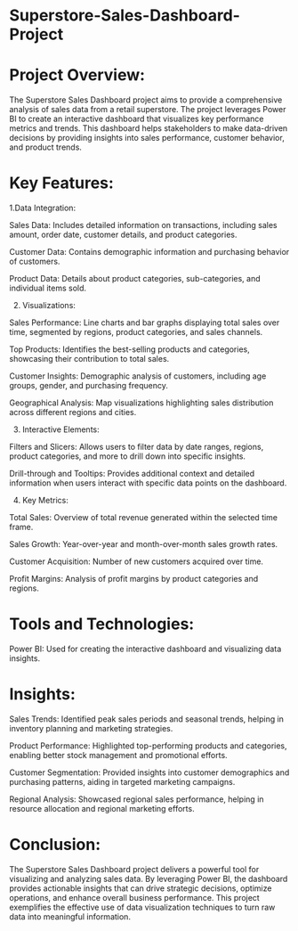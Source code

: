 # Superstore-Sales-Dashboard-Project 

# Project Overview:

The Superstore Sales Dashboard project aims to provide a comprehensive analysis of sales data from a retail superstore. The project leverages Power BI to create an interactive dashboard that visualizes key performance metrics and trends. This dashboard helps stakeholders to make data-driven decisions by providing insights into sales performance, customer behavior, and product trends.

# Key Features:

1.Data Integration:

Sales Data: Includes detailed information on transactions, including sales amount, order date, customer details, and product categories.

Customer Data: Contains demographic information and purchasing behavior of customers.

Product Data: Details about product categories, sub-categories, and individual items sold.

2. Visualizations:

Sales Performance: Line charts and bar graphs displaying total sales over time, segmented by regions, product categories, and sales channels.

Top Products: Identifies the best-selling products and categories, showcasing their contribution to total sales.

Customer Insights: Demographic analysis of customers, including age groups, gender, and purchasing frequency.

Geographical Analysis: Map visualizations highlighting sales distribution across different regions and cities.


3. Interactive Elements:

Filters and Slicers: Allows users to filter data by date ranges, regions, product categories, and more to drill down into specific insights.

Drill-through and Tooltips: Provides additional context and detailed information when users interact with specific data points on the dashboard.

4. Key Metrics:

Total Sales: Overview of total revenue generated within the selected time frame.

Sales Growth: Year-over-year and month-over-month sales growth rates.

Customer Acquisition: Number of new customers acquired over time.

Profit Margins: Analysis of profit margins by product categories and regions.

# Tools and Technologies:

Power BI: Used for creating the interactive dashboard and visualizing data insights.



# Insights:

Sales Trends: Identified peak sales periods and seasonal trends, helping in inventory planning and marketing strategies.

Product Performance: Highlighted top-performing products and categories, enabling better stock management and promotional efforts.

Customer Segmentation: Provided insights into customer demographics and purchasing patterns, aiding in targeted marketing campaigns.

Regional Analysis: Showcased regional sales performance, helping in resource allocation and regional marketing efforts.

# Conclusion:

The Superstore Sales Dashboard project delivers a powerful tool for visualizing and analyzing sales data. By leveraging Power BI, the dashboard provides actionable insights that can drive strategic decisions, optimize operations, and enhance overall business performance. This project exemplifies the effective use of data visualization techniques to turn raw data into meaningful information.

